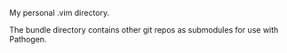 My personal .vim directory.

The bundle directory contains other git repos as submodules for use with Pathogen.

